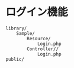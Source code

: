 ログイン機能
==========

	library/
		Sample/
			Resource/
				Login.php
			Controller//
				Login.php
	public/
		

